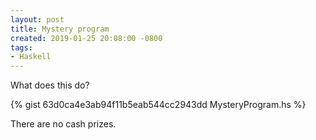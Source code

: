 ```yaml
---
layout: post
title: Mystery program
created: 2019-01-25 20:08:00 -0800
tags:
- Haskell
---
```

What does this do?

{% gist 63d0ca4e3ab94f11b5eab544cc2943dd MysteryProgram.hs %}

There are no cash prizes.

